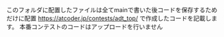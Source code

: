 このフォルダに配置したファイルは全てmainで書いた後コードを保存するためだけに配置
https://atcoder.jp/contests/adt_top/
で作成したコードを記載します。
本番コンテストのコードはアップロードを行いません